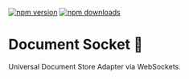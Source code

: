 [![npm version](https://img.shields.io/npm/v/rosa.svg?style=flat-square)](https://www.npmjs.com/package/rosa)
[![npm downloads](https://img.shields.io/npm/dm/rosa.svg?style=flat-square)](https://www.npmjs.com/package/rosa)

# Document Socket 🔌

Universal Document Store Adapter via WebSockets.


